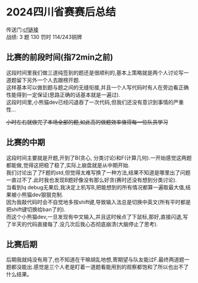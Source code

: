# 2024四川省赛赛后总结
传送门:[cf链接](https://codeforces.com/gym/105222)  
战绩: 3 题 130 罚时 114/243铜牌

## 比赛的前段时间(指72min之前)

这段时间里我们做三道纯签到的题还是很顺利的,基本上策略就是两个人讨论写一道题留下另外一个人去跟榜开题.  
这样基本可以做到题与题之间的无缝衔接,并且一个人写代码时有人在旁边看正确性能得到一定保证(思路正确的话基本就是一遍过).  
这段时间里,小熊猫dev已经闪退吞了一次代码,但我们还没有意识到事情的严重性...  

~~小时左右就做完了本场全部的题,如此高的做题效率值得每一位队员学习~~

## 比赛的中期

这段时间主要就是开题,开到了B(贪心, 分类讨论)和F(计算几何).一开始感觉这两题都能做,觉得这把稳了稳了,实际上崩盘就是从中期开始.  
我们讨论出了了F题的std,但觉得太难写换了一种方法,结果不知道是哪里出了问题一直过不了.此时我也发现B题好像没有那么好贪(赛时还没有想到分类讨论).  
当看到lq debug无果后,我决定上机写B,把能想到的所有情况都算一遍取最大值,结果被小熊猫dev狠狠克制.  
因为我敲代码时会不自觉地多按shift键,导致输入法总是切换中英文(所有平时都是把shift键切换给ban了的).  
而这个小熊猫dev,一旦发现有中文输入,并且这时候点了下鼠标,那好,直接闪退,写了半天的代码直接每了.没几次后我心态彻底崩溃(大脑停止了思考).

## 比赛后期

后期我就纯没有用了,也不知道在干嘛胡乱地想,寄期望与队友能过F.最终两道题一题都没能出.感觉是三个人老是盯着一道题看能用到的观察都饱和了所以也出不了什么结果。

